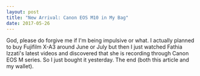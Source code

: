```yaml
---
layout: post
title: "New Arrival: Canon EOS M10 in My Bag"
date: 2017-05-26
---
```


God, please do forgive me if I'm being impulsive or what. I actually planned to buy Fujifilm X-A3 around June or July but then I just watched Fathia Izzati's latest videos and discovered that she is recording through Canon EOS M series. So I just bought it yesterday. The end (both this article and my wallet).
